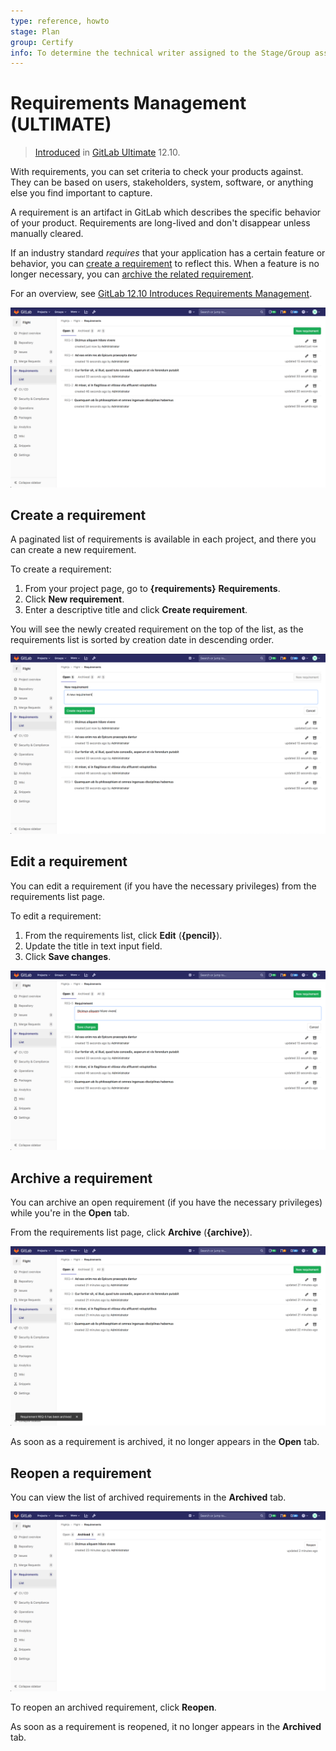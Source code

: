 ```yaml
---
type: reference, howto
stage: Plan
group: Certify
info: To determine the technical writer assigned to the Stage/Group associated with this page, see https://about.gitlab.com/handbook/engineering/ux/technical-writing/#designated-technical-writers
---
```


# Requirements Management **(ULTIMATE)**

> [Introduced](https://gitlab.com/groups/gitlab-org/-/epics/2703) in [GitLab Ultimate](https://about.gitlab.com/pricing/) 12.10.

With requirements, you can set criteria to check your products against. They can be based on users,
stakeholders, system, software, or anything else you find important to capture.

A requirement is an artifact in GitLab which describes the specific behavior of your product.
Requirements are long-lived and don't disappear unless manually cleared.

If an industry standard *requires* that your application has a certain feature or behavior, you can
[create a requirement](#create-a-requirement) to reflect this.
When a feature is no longer necessary, you can [archive the related requirement](#archive-a-requirement).

<i class="fa fa-youtube-play youtube" aria-hidden="true"></i>
For an overview, see [GitLab 12.10 Introduces Requirements Management](https://www.youtube.com/watch?v=uSS7oUNSEoU).

![requirements list view](img/requirements_list_view_v12_10.png)

## Create a requirement

A paginated list of requirements is available in each project, and there you
can create a new requirement.

To create a requirement:

1. From your project page, go to **{requirements}** **Requirements**.
1. Click **New requirement**.
1. Enter a descriptive title and click **Create requirement**.

You will see the newly created requirement on the top of the list, as the requirements
list is sorted by creation date in descending order.

![requirement create view](img/requirement_create_view_v12_10.png)

## Edit a requirement

You can edit a requirement (if you have the necessary privileges) from the requirements
list page.

To edit a requirement:

1. From the requirements list, click **Edit** (**{pencil}**).
1. Update the title in text input field.
1. Click **Save changes**.

![requirement edit view](img/requirement_edit_view_v12_10.png)

## Archive a requirement

You can archive an open requirement (if you have the necessary privileges) while
you're in the **Open** tab.

From the requirements list page, click **Archive** (**{archive}**).

![requirement archive view](img/requirement_archive_view_v12_10.png)

As soon as a requirement is archived, it no longer appears in the **Open** tab.

## Reopen a requirement

You can view the list of archived requirements in the **Archived** tab.

![archived requirements list](img/requirements_archived_list_view_v12_10.png)

To reopen an archived requirement, click **Reopen**.

As soon as a requirement is reopened, it no longer appears in the **Archived** tab.
